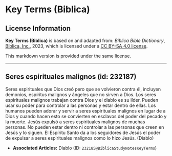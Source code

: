 # Key Terms (Biblica)

## License Information

**Key Terms (Biblica)** is based on and adapted from: _Biblica Bible Dictionary_, [Biblica, Inc.](https://www.biblica.com/), 2023, which is licensed under a [CC BY-SA 4.0 license](https://creativecommons.org/licenses/by-sa/4.0/legalcode.en).

This markdown version is provided under the same license.



--------------------------------

## Seres espirituales malignos (id: 232187)

Seres espirituales que Dios creó pero que se volvieron contra él, incluyen demonios, espíritus malignos y ángeles que no sirven a Dios. Los seres espirituales malignos trabajan contra Dios y el diablo es su líder. Pueden usar su poder para controlar a las personas y estar dentro de ellas. Los humanos pueden adorar y servir a seres espirituales malignos en lugar de a Dios y cuando hacen esto se convierten en esclavos del poder del pecado y la muerte. Jesús expulsó a seres espirituales malignos de muchas personas. No pueden estar dentro ni controlar a las personas que creen en Jesús y lo siguen. El Espíritu Santo da a los seguidores de Jesús el poder de expulsar a seres espirituales malignos como lo hizo Jesús. (Diablo)

* **Associated Articles:** Diablo (ID: `232185@BiblicaStudyNotesKeyTerms`)

